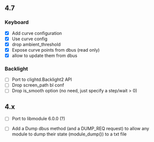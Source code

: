## 4.7

### Keyboard
- [x] Add curve configuration
- [x] Use curve config
- [x] drop ambient_threshold
- [x] Expose curve points from dbus (read only)
- [x] allow to update them from dbus

### Backlight
- [ ] Port to clightd.Backlight2 API
- [ ] Drop screen_path bl conf
- [ ] Drop is_smooth option (no need, just specify a step/wait > 0)

## 4.x
- [ ] Port to libmodule 6.0.0 (?)
- [ ] Add a Dump dbus method (and a DUMP_REQ request) to allow any module to dump their state (module_dump()) to a txt file


